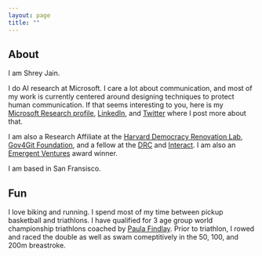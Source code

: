 ```yaml
---
layout: page
title: ""
---
```


## About 

I am Shrey Jain. 

I do AI research at Microsoft. I care a lot about communication, and most of my work is currently centered around designing techniques to protect human communication. If that seems interesting to you, here is my [Microsoft Research profile](https://www.microsoft.com/en-us/research/people/shreyjain/), [LinkedIn](https://www.linkedin.com/in/shrey-j-9869b213a/), and [Twitter](https://twitter.com/shreyjaineth) where I post more about that. 

I am also a Research Affiliate at the [Harvard Democracy Renovation Lab](https://gettingplurality.org/people/), [Gov4Git Foundation](https://gov4git.org/), and a fellow at the [DRC](https://thedrcenter.org/) and [Interact](https://joininteract.com/). I am also an [Emergent Ventures](https://www.mercatus.org/emergent-ventures) award winner.  

I am based in San Fransisco.

## Fun 

I love biking and running. I spend most of my time between pickup basketball and triathlons. I have qualified for 3 age group world championship triathlons coached by [Paula Findlay](https://www.instagram.com/paula_findlay/?hl=en). Prior to triathlon, I rowed and raced the double as well as swam comeptitively in the 50, 100, and 200m breastroke. 